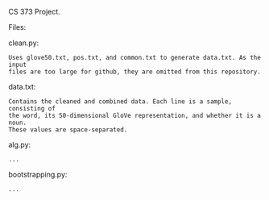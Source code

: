 CS 373 Project.

Files:

  clean.py:

    Uses glove50.txt, pos.txt, and common.txt to generate data.txt. As the input
    files are too large for github, they are omitted from this repository.

  data.txt:

    Contains the cleaned and combined data. Each line is a sample, consisting of
    the word, its 50-dimensional GloVe representation, and whether it is a noun.
    These values are space-separated.

  alg.py:

    ...

  bootstrapping.py:

    ...
